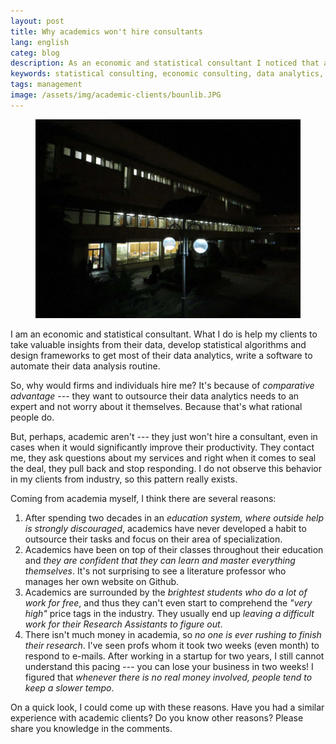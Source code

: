 ```yaml
---
layout: post
title: Why academics won't hire consultants
lang: english
categ: blog
description: As an economic and statistical consultant I noticed that academics don't want to hire consultants for data analytics or predictive analytics or any other task.
keywords: statistical consulting, economic consulting, data analytics, stata, r studio
tags: management
image: /assets/img/academic-clients/bounlib.JPG
---
```

<figure class="blog">
	<img src="/assets/img/academic-clients/bounlib.JPG">
</figure>

I am an economic and statistical consultant. What I do is help my clients to take valuable insights from their data, develop statistical algorithms and design frameworks to get most of their data analytics, write a software to automate their data analysis routine.  

So, why would firms and individuals hire me? It's because of _comparative advantage_ --- they want to outsource their data analytics needs to an expert and not worry about it themselves. Because that's what rational people do.  

But, perhaps, academic aren't --- they just won't hire a consultant, even in cases when it would significantly improve their productivity. They contact me, they ask questions about my services and right when it comes to seal the deal, they pull back and stop responding. I do not observe this behavior in my clients from industry, so this pattern really exists.  

Coming from academia myself, I think there are several reasons:

1. After spending two decades in an _education system, where outside help is strongly discouraged_, academics have never developed a habit to outsource their tasks and focus on their area of specialization.
2. Academics have been on top of their classes throughout their education and _they are confident that they can learn and master everything themselves_. It's not surprising to see a literature professor who manages her own website on Github.
3. Academics are surrounded by the _brightest students who do a lot of work for free_, and thus they can't even start to comprehend the _"very high"_ price tags in the industry. They usually end up _leaving a difficult work for their Research Assistants to figure out_.
4. There isn't much money in academia, so _no one is ever rushing to finish their research_. I've seen profs whom it took two weeks (even month) to respond to e-mails. After working in a startup for two years, I still cannot understand this pacing --- you can lose your business in two weeks! I figured that _whenever there is no real money involved, people tend to keep a slower tempo_.

On a quick look, I could come up with these reasons. Have you had a similar experience with academic clients? Do you know other reasons? Please share you knowledge in the comments.

